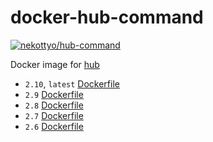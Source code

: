 docker-hub-command
===

[![nekottyo/hub-command](http://dockeri.co/image/nekottyo/hub-command)](https://hub.docker.com/r/nekottyo/hub-command/)

Docker image for [hub](https://github.com/github/hub)


- `2.10`, `latest` [Dockerfile](./2.10/Dockerfile)
- `2.9` [Dockerfile](./2.9/Dockerfile)
- `2.8` [Dockerfile](./2.8/Dockerfile)
- `2.7` [Dockerfile](./2.8/Dockerfile)
- `2.6` [Dockerfile](./2.6/Dockerfile)
